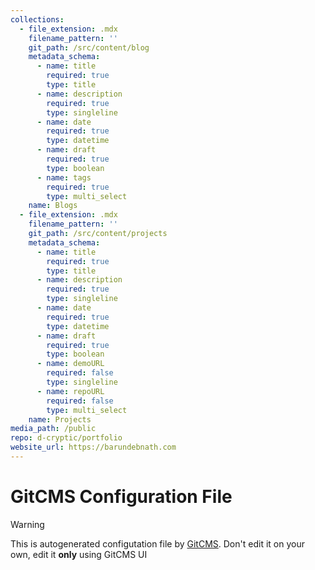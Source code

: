```yaml
---
collections:
  - file_extension: .mdx
    filename_pattern: ''
    git_path: /src/content/blog
    metadata_schema:
      - name: title
        required: true
        type: title
      - name: description
        required: true
        type: singleline
      - name: date
        required: true
        type: datetime
      - name: draft
        required: true
        type: boolean
      - name: tags
        required: true
        type: multi_select
    name: Blogs
  - file_extension: .mdx
    filename_pattern: ''
    git_path: /src/content/projects
    metadata_schema:
      - name: title
        required: true
        type: title
      - name: description
        required: true
        type: singleline
      - name: date
        required: true
        type: datetime
      - name: draft
        required: true
        type: boolean
      - name: demoURL
        required: false
        type: singleline
      - name: repoURL
        required: false
        type: multi_select
    name: Projects
media_path: /public
repo: d-cryptic/portfolio
website_url: https://barundebnath.com
---
```

# GitCMS Configuration File
> [!WARNING]
> This is autogenerated configutation file by [GitCMS](https://gitcms.blog). Don't edit it on your own, edit it **only** using GitCMS UI
